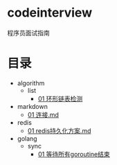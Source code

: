 # codeinterview
程序员面试指南

# 目录
- algorithm
  - list
    - [01 环形链表检测](algorithm/list/ring_check/01%20环形链表检测.md)
- markdown
  - [01 连接.md](markdown/01%20连接.md)
- redis
  - [01 redis持久化方案.md](redis/01%20redis持久化方案.md)
- golang
  - sync
    - [01 等待所有goroutine结束](golang/sync/01%20等待所有goroutine结束.md)
